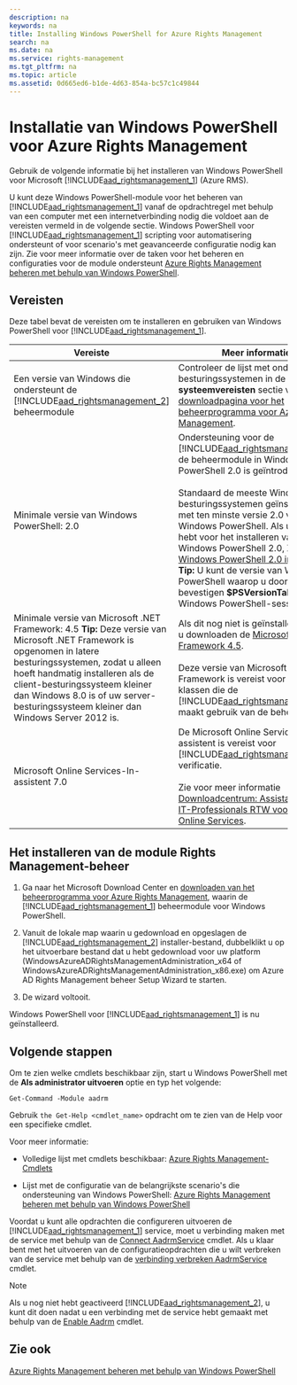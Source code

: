 ```yaml
---
description: na
keywords: na
title: Installing Windows PowerShell for Azure Rights Management
search: na
ms.date: na
ms.service: rights-management
ms.tgt_pltfrm: na
ms.topic: article
ms.assetid: 0d665ed6-b1de-4d63-854a-bc57c1c49844
---
```

# Installatie van Windows PowerShell voor Azure Rights Management
Gebruik de volgende informatie bij het installeren van Windows PowerShell voor Microsoft [!INCLUDE[aad_rightsmanagement_1](../Token/aad_rightsmanagement_1_md.md)] (Azure RMS).

U kunt deze Windows PowerShell-module voor het beheren van [!INCLUDE[aad_rightsmanagement_1](../Token/aad_rightsmanagement_1_md.md)] vanaf de opdrachtregel met behulp van een computer met een internetverbinding nodig die voldoet aan de vereisten vermeld in de volgende sectie. Windows PowerShell voor [!INCLUDE[aad_rightsmanagement_1](../Token/aad_rightsmanagement_1_md.md)] scripting voor automatisering ondersteunt of voor scenario's met geavanceerde configuratie nodig kan zijn. Zie voor meer informatie over de taken voor het beheren en configuraties voor de module ondersteunt [Azure Rights Management beheren met behulp van Windows PowerShell](../Topic/Administering_Azure_Rights_Management_by_Using_Windows_PowerShell.md).

## Vereisten
Deze tabel bevat de vereisten om te installeren en gebruiken van Windows PowerShell voor [!INCLUDE[aad_rightsmanagement_1](../Token/aad_rightsmanagement_1_md.md)].

|Vereiste|Meer informatie|
|------------|-------------------|
|Een versie van Windows die ondersteunt de [!INCLUDE[aad_rightsmanagement_2](../Token/aad_rightsmanagement_2_md.md)] beheermodule|Controleer de lijst met ondersteunde besturingssystemen in de **systeemvereisten** sectie van de [downloadpagina voor het beheerprogramma voor Azure Rights Management](http://go.microsoft.com/fwlink/?LinkId=257721).|
|Minimale versie van Windows PowerShell: 2.0|Ondersteuning voor de [!INCLUDE[aad_rightsmanagement_2](../Token/aad_rightsmanagement_2_md.md)] de beheermodule in Windows PowerShell 2.0 is geïntroduceerd.<br /><br />Standaard de meeste Windows-besturingssystemen geïnstalleerd met ten minste versie 2.0 van Windows PowerShell. Als u nodig hebt voor het installeren van Windows PowerShell 2.0, Zie [Windows PowerShell 2.0 installeren](http://msdn.microsoft.com/library/ff637750.aspx). **Tip:** U kunt de versie van Windows PowerShell waarop u door te typen bevestigen **$PSVersionTable** in een Windows PowerShell-sessie.|
|Minimale versie van Microsoft .NET Framework: 4.5 **Tip:** Deze versie van Microsoft .NET Framework is opgenomen in latere besturingssystemen, zodat u alleen hoeft handmatig installeren als de client-besturingssysteem kleiner dan Windows 8.0 is of uw server-besturingssysteem kleiner dan Windows Server 2012 is.|Als dit nog niet is geïnstalleerd, kunt u downloaden de [Microsoft .NET Framework 4.5](http://www.microsoft.com/download/details.aspx?id=30653).<br /><br />Deze versie van Microsoft .NET Framework is vereist voor een van de klassen die de [!INCLUDE[aad_rightsmanagement_2](../Token/aad_rightsmanagement_2_md.md)] maakt gebruik van de beheermodule.|
|Microsoft Online Services-In-assistent 7.0|De Microsoft Online Services-In-assistent is vereist voor [!INCLUDE[aad_rightsmanagement_1](../Token/aad_rightsmanagement_1_md.md)] verificatie.<br /><br />Zie voor meer informatie [Downloadcentrum: Assistant voor IT-Professionals RTW voor Microsoft Online Services](http://www.microsoft.com/en-us/download/details.aspx?id=41950).|

## Het installeren van de module Rights Management-beheer

1.  Ga naar het Microsoft Download Center en [downloaden van het beheerprogramma voor Azure Rights Management](https://go.microsoft.com/fwlink/?LinkId=257721), waarin de [!INCLUDE[aad_rightsmanagement_1](../Token/aad_rightsmanagement_1_md.md)] beheermodule voor Windows PowerShell.

2.  Vanuit de lokale map waarin u gedownload en opgeslagen de [!INCLUDE[aad_rightsmanagement_2](../Token/aad_rightsmanagement_2_md.md)] installer-bestand, dubbelklikt u op het uitvoerbare bestand dat u hebt gedownload voor uw platform (WindowsAzureADRightsManagementAdministration_x64 of WindowsAzureADRightsManagementAdministration_x86.exe) om Azure AD Rights Management beheer Setup Wizard te starten.

3.  De wizard voltooit.

Windows PowerShell voor [!INCLUDE[aad_rightsmanagement_1](../Token/aad_rightsmanagement_1_md.md)] is nu geïnstalleerd.

## Volgende stappen
Om te zien welke cmdlets beschikbaar zijn, start u Windows PowerShell met de **Als administrator uitvoeren** optie en typ het volgende:

```
Get-Command -Module aadrm
```
Gebruik `the Get-Help <cmdlet_name>` opdracht om te zien van de Help voor een specifieke cmdlet.

Voor meer informatie:

-   Volledige lijst met cmdlets beschikbaar: [Azure Rights Management-Cmdlets](https://msdn.microsoft.com/library/windowsazure/dn629398.aspx)

-   Lijst met de configuratie van de belangrijkste scenario's die ondersteuning van Windows PowerShell: [Azure Rights Management beheren met behulp van Windows PowerShell](../Topic/Administering_Azure_Rights_Management_by_Using_Windows_PowerShell.md)

Voordat u kunt alle opdrachten die configureren uitvoeren de [!INCLUDE[aad_rightsmanagement_1](../Token/aad_rightsmanagement_1_md.md)] service, moet u verbinding maken met de service met behulp van de [Connect AadrmService](https://msdn.microsoft.com/library/windowsazure/dn629415.aspx) cmdlet. Als u klaar bent met het uitvoeren van de configuratieopdrachten die u wilt verbreken van de service met behulp van de [verbinding verbreken AadrmService](https://msdn.microsoft.com/library/windowsazure/dn629416.aspx) cmdlet.

> [!NOTE]
> Als u nog niet hebt geactiveerd [!INCLUDE[aad_rightsmanagement_2](../Token/aad_rightsmanagement_2_md.md)], u kunt dit doen nadat u een verbinding met de service hebt gemaakt met behulp van de [Enable Aadrm](https://msdn.microsoft.com/library/windowsazure/dn629412.aspx) cmdlet.

## Zie ook
[Azure Rights Management beheren met behulp van Windows PowerShell](../Topic/Administering_Azure_Rights_Management_by_Using_Windows_PowerShell.md)

